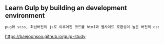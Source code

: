 ## Learn Gulp by building an development environment

```bash
pug와 scss, 최신버전의 js로 이루어진 코드를 html과 웹사이트 호환성이 높은 버전의 css, js로 이루어진 코드로 컴파일 한다
```

https://baejoonsoo.github.io/gulp-study

